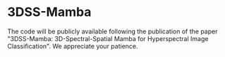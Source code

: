 # 3DSS-Mamba

The code will be publicly available following the publication of the paper "3DSS-Mamba: 3D-Spectral-Spatial Mamba for Hyperspectral Image Classification". We appreciate your patience.
